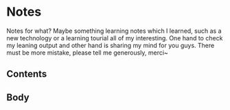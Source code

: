 # Notes

Notes for what? Maybe something learning notes which I learned, such as a new technology or a learning tourial all of my interesting. One hand to check my leaning output and other hand is sharing my mind for you guys. There must be more mistake, please tell me generously, merci~


## Contents





## Body




